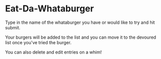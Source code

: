 # Eat-Da-Whataburger

Type in the name of the whataburger you have or would like to try and hit submit. 

Your burgers will be added to the list and you can move it to the devoured list once you've tried the burger.

You can also delete and edit entries on a whim!

